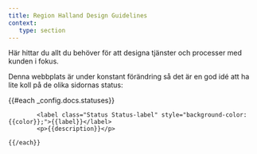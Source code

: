 ```yaml
---
title: Region Halland Design Guidelines
context:
   type: section
---
```


Här hittar du allt du behöver för att designa tjänster och processer med kunden i fokus.

Denna webbplats är under konstant förändring så det är en god idé att ha lite koll på de olika sidornas status:

<div class='p-4 mt-8 bg-grey-lightest rounded'>
	{{#each _config.docs.statuses}}

	  		<label class="Status Status-label" style="background-color: {{color}};">{{label}}</label>
	  		<p>{{description}}</p>

	{{/each}}
</div>
